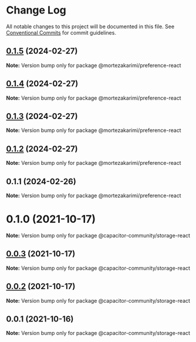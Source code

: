 # Change Log

All notable changes to this project will be documented in this file.
See [Conventional Commits](https://conventionalcommits.org) for commit guidelines.

## [0.1.5](https://github.com/mortezakarimi/react-hooks/compare/@mortezakarimi/preference-react@0.1.4...@mortezakarimi/preference-react@0.1.5) (2024-02-27)

**Note:** Version bump only for package @mortezakarimi/preference-react

## [0.1.4](https://github.com/mortezakarimi/react-hooks/compare/@mortezakarimi/preference-react@0.1.3...@mortezakarimi/preference-react@0.1.4) (2024-02-27)

**Note:** Version bump only for package @mortezakarimi/preference-react

## [0.1.3](https://github.com/mortezakarimi/react-hooks/compare/@mortezakarimi/preference-react@0.1.3...@mortezakarimi/preference-react@0.1.3) (2024-02-27)

**Note:** Version bump only for package @mortezakarimi/preference-react

## [0.1.2](https://github.com/mortezakarimi/react-hooks/compare/@mortezakarimi/preference-react@0.1.1...@mortezakarimi/preference-react@0.1.2) (2024-02-27)

**Note:** Version bump only for package @mortezakarimi/preference-react

## 0.1.1 (2024-02-26)

**Note:** Version bump only for package @mortezakarimi/preference-react

# 0.1.0 (2021-10-17)

**Note:** Version bump only for package @capacitor-community/storage-react

## [0.0.3](https://github.com/capacitor-community/react-hooks/compare/@capacitor-community/storage-react@0.0.2...@capacitor-community/storage-react@0.0.3) (2021-10-17)

**Note:** Version bump only for package @capacitor-community/storage-react

## [0.0.2](https://github.com/capacitor-community/react-hooks/compare/@capacitor-community/storage-react@0.0.1...@capacitor-community/storage-react@0.0.2) (2021-10-17)

**Note:** Version bump only for package @capacitor-community/storage-react

## 0.0.1 (2021-10-16)

**Note:** Version bump only for package @capacitor-community/storage-react
